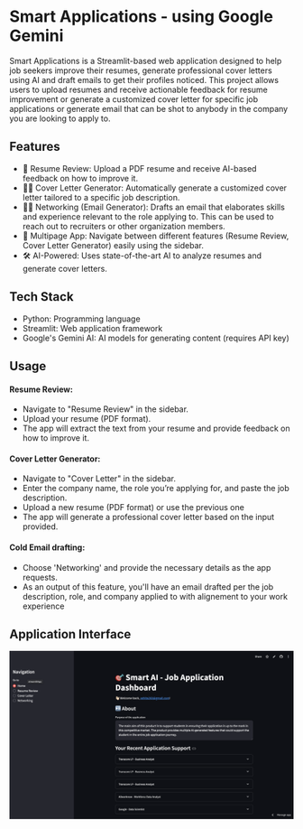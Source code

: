 # Smart Applications - using Google Gemini

Smart Applications is a Streamlit-based web application designed to help job seekers improve their resumes, generate professional cover letters using AI and draft emails to get their profiles noticed. This project allows users to upload resumes and receive actionable feedback for resume improvement or generate a customized cover letter for specific job applications or generate email that can be shot to anybody in the company you are looking to apply to.

## Features

* 📄 Resume Review: Upload a PDF resume and receive AI-based feedback on how to improve it.
* ✍🏻 Cover Letter Generator: Automatically generate a customized cover letter tailored to a specific job description.
* 👩‍💻 Networking (Email Generator): Drafts an email that elaborates skills and experience relevant to the role applying to. This can be used to reach out to recruiters or other organization members.
* 🔄 Multipage App: Navigate between different features (Resume Review, Cover Letter Generator) easily using the sidebar.
* 🛠 AI-Powered: Uses state-of-the-art AI to analyze resumes and generate cover letters.

## Tech Stack

* Python: Programming language
* Streamlit: Web application framework
* Google's Gemini AI: AI models for generating content (requires API key)

## Usage

#### Resume Review:

* Navigate to "Resume Review" in the sidebar.
* Upload your resume (PDF format).
* The app will extract the text from your resume and provide feedback on how to improve it.

#### Cover Letter Generator:

* Navigate to "Cover Letter" in the sidebar.
* Enter the company name, the role you’re applying for, and paste the job description.
* Upload a new resume (PDF format) or use the previous one
* The app will generate a professional cover letter based on the input provided.

#### Cold Email drafting:

* Choose 'Networking' and provide the necessary details as the app requests.
* As an output of this feature, you'll have an email drafted per the job description, role, and company applied to with alignement to your work experience


## Application Interface
![App main page](images/LLM-SmartATS-Screenshot.png)

